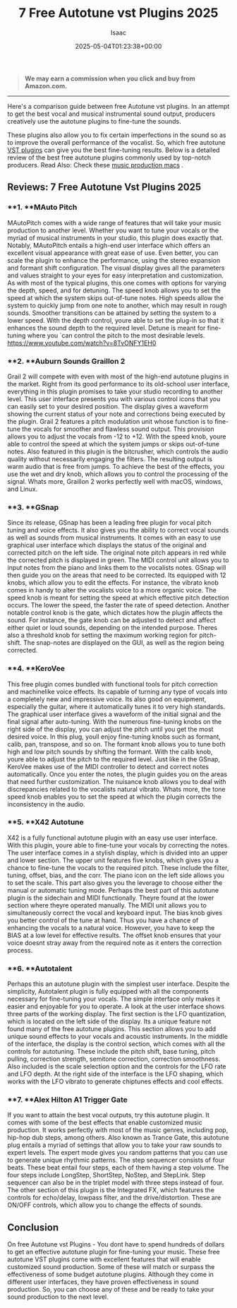 ﻿---
author: Isaac
layout: post
title: 7 Free Autotune vst Plugins 2025
date: '2025-05-04T01:23:38+00:00'
categories:
- Recording
tags: []
slug: /free-autotune-vst-plugins/
lastmod: 2025-05-07T12:21:26+03:00
---
> **We may earn a commission when you click and buy from Amazon.com.**
>

---
Here's a comparison guide between free Autotune vst plugins. In an attempt to get the best vocal and musical instrumental sound output, producers creatively use the autotune plugins to fine-tune the sounds.

These plugins also allow you to fix certain imperfections in the sound so as to improve the overall performance of the vocalist.
So, which free autotune
[VST plugins](http://cseweb.ucsd.edu/~little/vst-plugins/)
can give you the best fine-tuning results.
Below is a detailed review of the best free autotune plugins commonly used by top-notch producers. Read Also: Check these
[music production macs](https://pestpolicy.com/best-mac-for-music-production/)
.
## **Reviews: 7 Free Autotune Vst Plugins 2025**
### **1. ****MAuto Pitch**
MAutoPitch comes with a wide range of features that will take your music production to another level. Whether you want to tune your vocals or the myriad of musical instruments in your studio, this plugin does exactly that.
Notably, MAutoPitch entails a high-end user interface which offers an excellent visual appearance with great ease of use. Even better, you can scale the plugin to enhance the performance, using the stereo expansion and formant shift configuration.
The visual display gives all the parameters and values straight to your eyes for easy interpretation and customization. As with most of the typical plugins, this one comes with options for varying the depth, speed, and for detuning.
The speed knob allows you to set the speed at which the system skips out-of-tune notes. High speeds allow the system to quickly jump from one note to another, which may result in rough sounds. Smoother transitions can be attained by setting the system to a lower speed.
With the depth control, youre able to set the plug-in so that it enhances the sound depth to the required level. Detune is meant for fine-tuning where you `can control the pitch to the most desirable levels.
https://www.youtube.com/watch?v=8TvONFY1EH0
### **2. ****Auburn Sounds Graillon 2**
Grail 2 will compete with even with most of the high-end autotune plugins in the market. Right from its good performance to its old-school user interface, everything in this plugin promises to take your studio recording to another level.
This user interface presents you with various control icons that you can easily set to your desired position. The display gives a waveform showing the current status of your note and corrections being executed by the plugin.
Grail 2 features a pitch modulation unit whose function is to fine-tune the vocals for smoother and flawless sound output. This provision allows you to adjust the vocals from -12 to +12. With the speed knob, youre able to control the speed at which the system jumps or skips out-of-tune notes.
Also featured in this plugin is the bitcrusher, which controls the audio quality without necessarily engaging the filters. The resulting output is warm audio that is free from jumps.
To achieve the best of the effects, you use the wet and dry knob, which allows you to control the processing of the signal.
Whats more, Graillon 2 works perfectly well with macOS, windows, and Linux.
### **3. ****GSnap**
Since its release, GSnap has been a leading free plugin for vocal pitch tuning and voice effects. It also gives you the ability to correct vocal sounds as well as sounds from musical instruments.
It comes with an easy to use graphical user interface which displays the status of the original and corrected pitch on the left side. The original note pitch appears in red while the corrected pitch is displayed in green.
The MIDI control unit allows you to input notes from the piano and links them to the vocalists notes. GSnap will then guide you on the areas that need to be corrected.
Its equipped with 12 knobs, which allow you to edit the effects. For instance, the vibrato knob comes in handy to alter the vocalists voice to a more organic voice. The speed knob is meant for setting the speed at which effective pitch detection occurs. The lower the speed, the faster the rate of speed detection.
Another notable control knob is the gate, which dictates how the plugin affects the sound. For instance, the gate knob can be adjusted to detect and affect either quiet or loud sounds, depending on the intended purpose.
Theres also a threshold knob for setting the maximum working region for pitch-shift. The snap-notes are displayed on the GUI, as well as the region being corrected.
### **4. ****KeroVee**
This free plugin comes bundled with functional tools for pitch correction and machinelike voice effects. Its capable of turning any type of vocals into a completely new and impressive voice. Its also good on equipment, especially the guitar, where it automatically tunes it to very high standards.
The graphical user interface gives a waveform of the initial signal and the final signal after auto-tuning. With the numerous fine-tuning knobs on the right side of the display, you can adjust the pitch until you get the most desired voice.
In this plug, youll enjoy fine-tuning knobs such as formant, calib, pan, transpose, and so on. The formant knob allows you to tune both high and low pitch sounds by shifting the formant. With the calib knob, youre able to adjust the pitch to the required level.
Just like in the GSnap, KeroVee makes use of the MIDI controller to detect and correct notes automatically. Once you enter the notes, the plugin guides you on the areas that need further customization.
The nuisance knob allows you to deal with discrepancies related to the vocalists natural vibrato. Whats more, the tone speed knob enables you to set the speed at which the plugin corrects the inconsistency in the audio.
### **5. ****X42 Autotune**
X42 is a fully functional autotune plugin with an easy use user interface. With this plugin, youre able to fine-tune your vocals by correcting the notes. The user interface comes in a stylish display, which is divided into an upper and lower section.
The upper unit features five knobs, which gives you a chance to fine-tune the vocals to the required pitch. These include the filter, tuning, offset, bias, and the corr. The piano icon on the left side allows you to set the scale. This part also gives you the leverage to choose either the manual or automatic tuning mode.
Perhaps the best part of this autotune plugin is the sidechain and MIDI functionally. Theyre found at the lower section where theyre operated manually. The MIDI unit allows you to simultaneously correct the vocal and keyboard input.
The bias knob gives you better control of the tune at hand. Thus you have a chance of enhancing the vocals to a natural voice. However, you have to keep the BIAS at a low level for effective results.
The offset knob ensures that your voice doesnt stray away from the required note as it enters the correction process.
### **6. ****Autotalent**
Perhaps this an autotune plugin with the simplest user interface. Despite the simplicity, Autotalent plugin is fully equipped with all the components necessary for fine-tuning your vocals. The simple interface only makes it easier and enjoyable for you to operate.
A look at the user interface shows three parts of the working display. The first section is the LFO quantization, which is located on the left side of the display. Its a unique feature not found many of the free autotune plugins. This section allows you to add unique sound effects to your vocals and acoustic instruments.
In the middle of the interface, the display is the control section, which comes with all the controls for autotuning. These include the pitch shift, base tuning, pitch pulling, correction strength, semitone correction, correction smoothness.
Also included is the scale selection option and the controls for the LFO rate and LFO depth.
At the right side of the interface is the LFO shaping, which works with the LFO vibrato to generate chiptunes effects and cool effects.
### **7. ****Alex Hilton A1 Trigger Gate**
If you want to attain the best vocal outputs, try this autotune plugin. It comes with some of the best effects that enable customized music production. It works perfectly with most of the music genres, including pop, hip-hop dub steps, among others.
Also known as Trance Gate, this autotune plug entails a myriad of settings that allow you to take your raw sounds to expert levels. The expert mode gives you random patterns that you can use to generate unique rhythmic patterns.
The step sequencer consists of four beats. These beat entail four steps, each of them having a step volume. The four steps include LongStep, ShortStep, NoStep, and StepLink. Step sequencer can also be in the triplet model with three steps instead of four.
The other section of this plugin is the Integrated FX, which features the controls for echo/delay, lowpass filter, and the drive/distortion. These are ON/OFF controls, which allow you to change the effects of sounds.
## **Conclusion**
On free Autotune vst Plugins - You dont have to spend hundreds of dollars to get an effective autotune plugin for fine-tuning your music. These free autotune VST plugins come with excellent features that will enable customized sound production. Some of these will match or surpass the effectiveness of some budget autotune plugins.
Although they come in different user interfaces, they have proven effectiveness in sound production. So, you can choose any of these and be ready to take your sound production to the next level.
